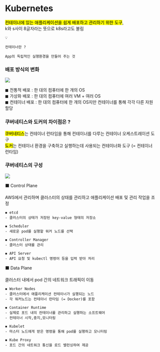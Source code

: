 # Kubernetes

<mark>컨테이너에 있는 애플리케이션을 쉽게 배포하고 관리하기 위한 도구</mark>,<br>
k와 s사이 8글자라는 뜻으로 k8s라고도 불림

````
💡

컨테이너란 ? 

App의 독립적인 실행환경을 만들어 주는 것
````
### 배포 방식의 변화

![](https://i.imgur.com/UpJPTQj.png)

◼ 전통적 배포 : 한 대의 컴퓨터에 한 개의 OS <br>
◼ 가상화 배포 : 한 대의 컴퓨터에 여러 VM + 여러 OS <br>
◼ 컨테이너 배포 : 한 대의 컴퓨터에 한 개의 OS지만 컨테이너를 통해 각각 다른 자원 할당 

### 쿠버네티스와 도커의 차이점은 ?

<mark>쿠버네티스</mark>는 컨테이너 런타임을 통해 컨테이너를 다루는 컨테이너 오케스트레이션 도구<br>
<mark>도커</mark>는 컨테이너 환경을 구축하고 실행하는데 사용되는 컨테이너화 도구 (= 컨테이너 런타임)

### 쿠버네티스의 구성

![](https://i.imgur.com/tMA0SG0.png)

⬛ Control Plane

AWS에서 관리하며 클러스터의 상태를 관리하고 애플리케이션 배포 및 관리 작업을 조정

````
◾ etcd
- 클러스터의 상태가 저장된 key-value 형태의 저장소

◾ Scheduler
- 새로운 pod를 실행할 워커 노드를 선택

◾ Controller Manager
- 클러스터 상태를 관리

◾ API Server
- API 요청 및 kubectl 명령어 등을 입력 받아 처리
````

⬛ Data Plane

클러스터 내에서 pod 간의 네트워크 트래픽이 이동

````
◾ Worker Nodes
- 클러스터에서 애플리케이션 컨테이너가 실행되는 노드
- 각 워커노드는 컨테이너 런타임 (= Docker)를 포함

◾ Container Runtime
- 실제로 포드 내의 컨테이너를 관리하고 실행하는 소프트웨어
- 컨테이너 시작,중지,모니터링

◾ Kubelet
- 마스터 노드에게 받은 명령을 통해 pod를 실행하고 모니터링

◾ Kube Proxy
- 포드 간의 네트워크 통신을 로드 밸런싱하여 제공
````



